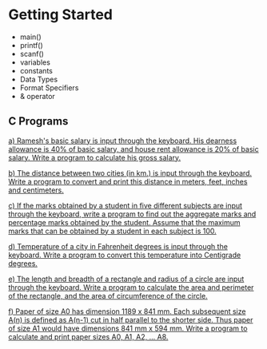 # Getting Started

- main()
- printf()
- scanf()
- variables
- constants
- Data Types
- Format Specifiers
- & operator


## **C Programs**

[a) Ramesh's basic salary is input through the keyboard. His dearness allowance is 40% of basic salary, and house rent allowance is 20% of basic salary. Write a program to calculate his gross salary.](/chapter1-GettingStarted/main-a.c)

[b) The distance between two cities (in km.) is input through the keyboard. Write a program to convert and print this distance in meters, feet, inches and centimeters.](/chapter1-GettingStarted/main-b.c)

[c) If the marks obtained by a student in five different subjects are input through the keyboard, write a program to find out the aggregate marks and percentage marks obtained by the student. Assume that the maximum marks that can be obtained by a student in each subject is 100.](/chapter1-GettingStarted/main-c.c)

[d) Temperature of a city in Fahrenheit degrees is input through the keyboard. Write a program to convert this temperature into Centigrade degrees.](/chapter1-GettingStarted/main-d.c)

[e) The length and breadth of a rectangle and radius of a circle are input through the keyboard. Write a program to calculate the area and perimeter of the rectangle, and the area of circumference of the circle.](/chapter1-GettingStarted/main-e.c)

[f) Paper of size A0 has dimension 1189 x 841 mm. Each subsequent size A(n) is defined as A(n-1) cut in half parallel to the shorter side. Thus paper of size A1 would have dimensions 841 mm x 594 mm. Write a program to calculate and print paper sizes A0, A1, A2, ... A8.](/chapter1-GettingStarted/main-f.c)